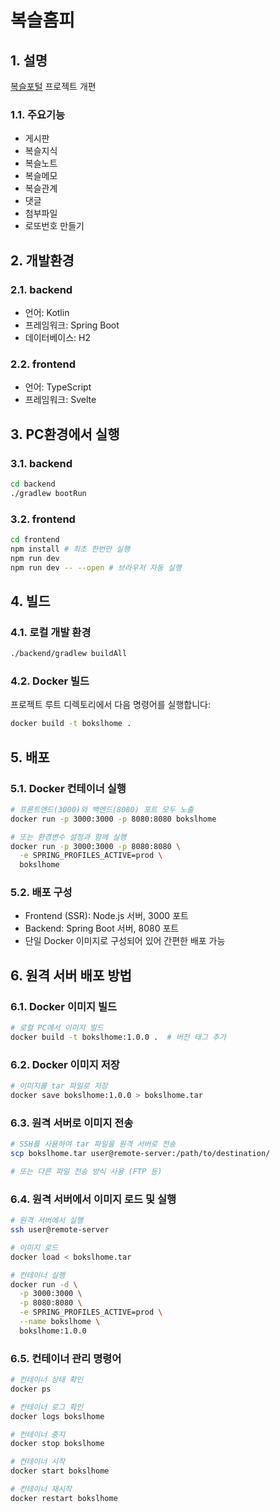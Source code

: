 # 복슬홈피

## 1. 설명
[복슬포털](https://github.com/setvect/BokslPortal) 프로젝트 개편

### 1.1. 주요기능
- 게시판
- 복슬지식
- 복슬노트
- 복슬메모
- 복슬관계
- 댓글
- 첨부파일
- 로또번호 만들기

## 2. 개발환경
### 2.1. backend

- 언어: Kotlin
- 프레임워크: Spring Boot
- 데이터베이스: H2

### 2.2. frontend

- 언어: TypeScript
- 프레임워크: Svelte

## 3. PC환경에서 실행
### 3.1. backend

```sh
cd backend
./gradlew bootRun
```

### 3.2. frontend

```sh
cd frontend
npm install # 최초 한번만 실행
npm run dev
npm run dev -- --open # 브라우저 자동 실행
```

## 4. 빌드
### 4.1. 로컬 개발 환경
```sh
./backend/gradlew buildAll
```

### 4.2. Docker 빌드
프로젝트 루트 디렉토리에서 다음 명령어를 실행합니다:
```sh
docker build -t bokslhome .
```

## 5. 배포
### 5.1. Docker 컨테이너 실행
```sh
# 프론트엔드(3000)와 백엔드(8080) 포트 모두 노출
docker run -p 3000:3000 -p 8080:8080 bokslhome

# 또는 환경변수 설정과 함께 실행
docker run -p 3000:3000 -p 8080:8080 \
  -e SPRING_PROFILES_ACTIVE=prod \
  bokslhome
```

### 5.2. 배포 구성
- Frontend (SSR): Node.js 서버, 3000 포트
- Backend: Spring Boot 서버, 8080 포트
- 단일 Docker 이미지로 구성되어 있어 간편한 배포 가능


## 6. 원격 서버 배포 방법

### 6.1. Docker 이미지 빌드
```sh
# 로컬 PC에서 이미지 빌드
docker build -t bokslhome:1.0.0 .  # 버전 태그 추가
```

### 6.2. Docker 이미지 저장
```sh
# 이미지를 tar 파일로 저장
docker save bokslhome:1.0.0 > bokslhome.tar
```

### 6.3. 원격 서버로 이미지 전송
```sh
# SSH를 사용하여 tar 파일을 원격 서버로 전송
scp bokslhome.tar user@remote-server:/path/to/destination/

# 또는 다른 파일 전송 방식 사용 (FTP 등)
```

### 6.4. 원격 서버에서 이미지 로드 및 실행
```sh
# 원격 서버에서 실행
ssh user@remote-server

# 이미지 로드
docker load < bokslhome.tar

# 컨테이너 실행
docker run -d \
  -p 3000:3000 \
  -p 8080:8080 \
  -e SPRING_PROFILES_ACTIVE=prod \
  --name bokslhome \
  bokslhome:1.0.0
```

### 6.5. 컨테이너 관리 명령어
```sh
# 컨테이너 상태 확인
docker ps

# 컨테이너 로그 확인
docker logs bokslhome

# 컨테이너 중지
docker stop bokslhome

# 컨테이너 시작
docker start bokslhome

# 컨테이너 재시작
docker restart bokslhome
```
